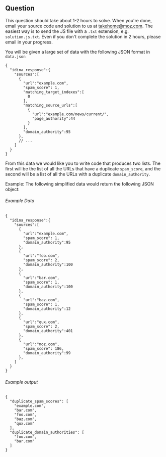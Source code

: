 ## Question
This question should take about 1-2 hours to solve. When you're done, email your source code and solution to us at takehome@moz.com. The easiest way is to send the JS file with a `.txt` extension, e.g. `solution.js.txt`. Even if you don't complete the solution in 2 hours, please email in your progress.

You will be given a large set of data with the following JSON format in `data.json`
```
{
  "idina_response":{
    "sources":[
      {
        "url":"example.com",
        "spam_score": 1,
        "matching_target_indexes":[
          0
        ],
        "matching_source_urls":[
          {
            "url":"example.com/news/current/",
            "page_authority":44
          }
        ],
        "domain_authority":95
      },
      // ...
    ]
  }
}
```
From this data we would like you to write code that produces two lists. The first will be the list of all the URLs that have a duplicate `spam_score`, and the second will be a list of all the URLs with a duplicate `domain_authority`.

Example: The following simplified data would return the following JSON object:

###### Example Data
```
{
  "idina_response":{
    "sources":[
      {
        "url":"example.com",
        "spam_score": 1,
        "domain_authority":95
      },
      {
        "url":"foo.com",
        "spam_score": 2,
        "domain_authority":100
      },
      {
        "url":"bar.com",
        "spam_score": 1,
        "domain_authority":100
      },
      {
        "url":"baz.com",
        "spam_score": 1,
        "domain_authority":12
      },
      {
        "url":"qux.com",
        "spam_score": 2,
        "domain_authority":401
      },
      {
        "url":"moz.com",
        "spam_score": 186,
        "domain_authority":99
      },
    ]
  }
}
```
###### Example output
```
{
  "duplicate_spam_scores": [
    "example.com", 
    "bar.com",
    "foo.com",
    "baz.com",
    "qux.com"
  ],
  "duplicate_domain_authorities": [
    "foo.com",
    "bar.com"
  ]
}
```
